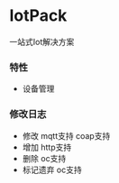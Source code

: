 # IotPack
   一站式Iot解决方案 
### 特性
- 设备管理
### 修改日志
- 修改 mqtt支持 coap支持
- 增加 http支持
- 删除 oc支持
- 标记遗弃 oc支持
